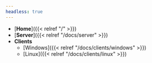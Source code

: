 ```yaml
---
headless: true
---
```


- [**Home**]({{< relref "/" >}})
- [**Server**]({{< relref "/docs/server" >}})
- **Clients**
    - [Windows]({{< relref "/docs/clients/windows" >}})
    - [Linux]({{< relref "/docs/clients/linux" >}})

